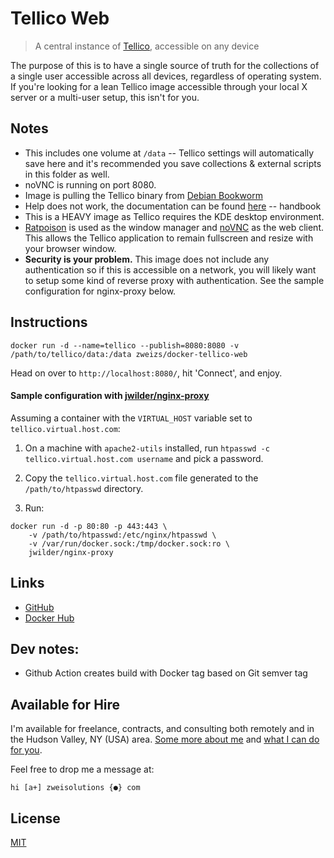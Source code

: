 # Tellico Web

> A central instance of [Tellico](https://tellico-project.org/), accessible on any device

The purpose of this is to have a single source of truth for the collections of a single user accessible across all devices, regardless of operating system. If you're looking for a lean Tellico image accessible through your local X server or a multi-user setup, this isn't for you.

## Notes

- This includes one volume at `/data` -- Tellico settings will automatically save here and it's recommended you save collections & external scripts in this folder as well.
- noVNC is running on port 8080.
- Image is pulling the Tellico binary from [Debian Bookworm](https://packages.debian.org/testing/source/tellico)
- Help does not work, the documentation can be found [here](https://docs.kde.org/stable5/en/tellico/tellico/) -- handbook
- This is a HEAVY image as Tellico requires the KDE desktop environment.
- [Ratpoison](https://www.nongnu.org/ratpoison/) is used as the window manager and [noVNC](https://novnc.com/info.html) as the web client. This allows the Tellico application to remain fullscreen and resize with your browser window.
- **Security is your problem.** This image does not include any authentication so if this is accessible on a network, you will likely want to setup some kind of reverse proxy with authentication. See the sample configuration for nginx-proxy below.

## Instructions

```
docker run -d --name=tellico --publish=8080:8080 -v /path/to/tellico/data:/data zweizs/docker-tellico-web
```

Head on over to `http://localhost:8080/`, hit 'Connect', and enjoy.

#### Sample configuration with [jwilder/nginx-proxy](https://hub.docker.com/r/jwilder/nginx-proxy)

Assuming a container with the `VIRTUAL_HOST` variable set to `tellico.virtual.host.com`:

1.  On a machine with `apache2-utils` installed, run `htpasswd -c tellico.virtual.host.com username` and pick a password.

2.  Copy the `tellico.virtual.host.com` file generated to the `/path/to/htpasswd` directory.

3.  Run:

```
docker run -d -p 80:80 -p 443:443 \
    -v /path/to/htpasswd:/etc/nginx/htpasswd \
    -v /var/run/docker.sock:/tmp/docker.sock:ro \
    jwilder/nginx-proxy
```

## Links

- [GitHub](https://github.com/Zweihander-Main/docker-tellico-web)
- [Docker Hub](https://hub.docker.com/r/zweizs/docker-tellico-web)

## Dev notes:

- Github Action creates build with Docker tag based on Git semver tag

## Available for Hire

I'm available for freelance, contracts, and consulting both remotely and in the Hudson Valley, NY (USA) area. [Some more about me](https://www.zweisolutions.com/about.html) and [what I can do for you](https://www.zweisolutions.com/services.html).

Feel free to drop me a message at:

```
hi [a+] zweisolutions {●} com
```

## License

[MIT](../LICENSE)
